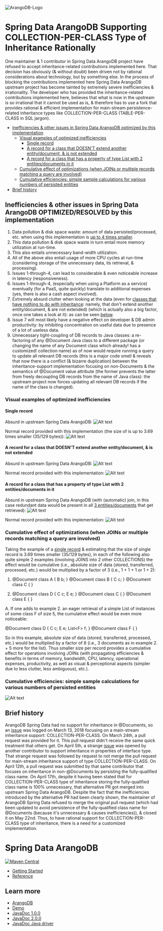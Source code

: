 ![ArangoDB-Logo](https://docs.arangodb.com/assets/arangodb_logo_2016_inverted.png)

# Spring Data ArangoDB Supporting COLLECTION-PER-CLASS Type of Inheritance Rationally 

One maintainer & 1 contributor in Spring Data ArangoDB project have refused to accept inheritance-related contributions implemented here. That decision has obviously
(& without doubt) been driven not by rational considerations about technology, but by something else. In the process of blocking the contributions implemented here 
Spring Data ArangoDB upstream project has become tainted by extremely severe inefficiencies & irrationality. The developer who has provided the inheritance-related
contributions implemented here, believes that what is now in the upstream is so irrational that it cannot be used as is, & therefore has to use a fork that 
provides rational & efficient implementation for main-stream persistence-related inheritance types like COLLECTION-PER-CLASS (TABLE-PER-CLASS in SQL jargon). 

* [Inefficiencies & other issues in Spring Data ArangoDB optimized by this implementation](#inefficiencies_optimized)
    * [Visual examples of optimized inefficiencies](#visuals)
       * [Single record](#single)
       * [A record for a class that DOESN'T extend another entity/document, & is not extended](#noinheritance)
       * [A record for a class that has a property of type List with 2 entities/documents in it](#list)
    * [Cumulative effect of optimizations (when JOINs or multiple records matching a query are involved)](#multiples)
    * [Cumulative efficiencies: simple sample calculations for various numbers of persisted entities](#calc)
* [Brief history](#history)

## <a name="inefficiencies_optimized"></a>Inefficiencies & other issues in Spring Data ArangoDB OPTIMIZED/RESOLVED by this implementation
1. Data pollution & disk space waste: amount of data persisted/processed, etc. when using this implementation is [up to 4 times smaller](#single).
2. This data pollution & disk space waste in turn entail more memory utilization at run-time.
3. This also entails unnecessary band-width utilization.
4. All of the above also entail usage of more CPU cycles at run-time (considering storage of the unnecessary data, its retrieval, & processing).
5. Issues 1-through-4, can lead to considerable & even noticeable increase in latency (responsiveness). 
6. Issues 1-through-4, (especially when using a Platform as a service) eventually (for a PaaS, quite quickly) translate to additional expenses (yes, there is also a cash aspect involved).
7. Extremely absurd clutter when looking at the data (even for [classes that have nothing to do with inheritance](#noinheritance): namely, that don't extend another entity/document, & are not extended) (which is actually also a big factor, once one takes a look at it): as can be seen [below](#list).
8. Issue 7 will most likely have a negative effect on developer & DB admin productivity: by inhibiting concentration on useful data due to presence of a lot of useless data.
9. Unnecessary tight-coupling of DB records to Java classes: a re-factoring of any @Document Java class to a different package (or changing the name of any Document class which already! has a customized! collection name) as of now would require running a query to update all relevant DB records (this is a major code smell & reveals that now there is a conflict (& bizarre duplication) between the inheritance-support implementation focusing on non-Documents & the semantics of @Document value attribute (the former prevents the latter from freely decoupling DB records from the name of Java class): the upstream project now forces updating all relevant DB records if the name of the class is changed).

### <a id="visuals"></a>Visual examples of optimized inefficiencies
#### <a id="single"></a>Single record

Absurd in upstream Spring Data ArangoDB:
![Alt text](docs/img/unreasonable.png?raw=true "Absurd")

Normal record provided with this implementation (the size of is up to 3.69 times smaller (35/129 bytes)):
![Alt text](docs/img/reasonable.png?raw=true "Normal")

#### <a id="noinheritance"></a>A record for a class that DOESN'T extend another entity/document, & is not extended

Absurd in upstream Spring Data ArangoDB:
![Alt text](docs/img/aggregate_absurd.png?raw=true "Absurd")

Normal record provided with this implementation:
![Alt text](docs/img/aggregate.png?raw=true "Normal")

#### <a id="list"></a>A record for a class that has a property of type List with 2 entities/documents in it

Absurd in upstream Spring Data ArangoDB (with (automatic) join, in this case redundant data would be present in all [3 entities/documents](#multiples) that get retrieved):
![Alt text](docs/img/aggregate_with_collection_absurd.png?raw=true "Absurd")

Normal record provided with this implementation:
![Alt text](docs/img/aggregate_with_collection.png?raw=true "Normal")

### <a id="multiples"></a>Cumulative effect of optimizations (when JOINs or multiple records matching a query are involved)
Taking the example of a [single record](#single) & estimating that the size of single record is 3.69 times smaller (35/129 bytes),
in each of the following also quite simple 2 examples (involving JOINS into 2 other COLLECTIONS) the effect would be cumulative 
(i.e., absolute size of data (stored, transferred, processed, etc.) would be multiplied by a factor of 3 (i.e., 1 + 1 + 1 or 1 + 2):

1. @Document
class A {
B b;
}
@Document
class B {
C c;
}
@Document
class C {
}

2. @Document
class D {
C c;
E e;
}
@Document
class C {
}
@Document
class E {
}

A.
If one adds to example 2. an eager retrieval of a simple List of instances of some class F of size 5, the cumulative effect would be
even more noticeable:

@Document
class D {
C c;
E e;
List&lt;F&gt; f;
}
@Document
class F {
}

So in this example, absolute size of data (stored, transferred, processed, etc.) would be multiplied by a factor of 8 
(i.e., 3 documents as in example 2. + 5 more for the list). Thus smaller size per record provides a cumulative effect for operations involving JOINs 
(with propagating efficiencies & benefits in terms of memory, bandwidth, CPU, latency, operational expenses, productivity, as well as visual & perceptional aspects (simpler due to less clutter, less ambiguous), etc.).

### <a id="calc"></a>Cumulative efficiencies: simple sample calculations for various numbers of persisted entities
![Alt text](docs/img/efficiencies.png?raw=true "Efficiencies")

## <a name="history"></a>Brief history
ArangoDB Spring Data had no support for inheritance in @Documents, so an [issue](https://github.com/arangodb/spring-data/issues/17#issue-304481714) was logged on 
March 13, 2018 focusing on a main-stream inheritance support: COLLECTION-PER-CLASS. On March 24th, a pull request was provided for it. 
This pull request didn't receive the same quick treatment that others get. On April 5th, a strange 
[issue](https://github.com/arangodb/spring-data/issues/27#issue-311595550) was opened by 
another contributor to support inheritance in properties of interface type. That strange request was
followed by request to not merge the pull request for main-stream inheritance support of type COLLECTION-PER-CLASS. On April 12th, a pull request was submitted by 
that same contributor that focuses on
inheritance in non-@Documents by persisting the fully-qualified class name. On April 17th, despite it having been stated that for COLLECTION-PER-CLASS type of inheritance
storing the fully-qualified class name is 100% unnecessary, that alternative PR got merged into upstream Spring Data ArangoDB. Despite the fact that the inefficiencies introduced by the 
alternative PR had been clearly shown, the maintainer of ArangoDB Spring Data refused to merge the original pull request (which had been updated to avoid persistence of the fully-qualified
class name for @Documents (because it's unnecessary & causes inefficiencies)), & closed it on May 22nd. Thus, to have rational
support for COLLECTION-PER-CLASS type of inheritance, there is a need for a customized implementation.


# Spring Data ArangoDB

[![Maven Central](https://maven-badges.herokuapp.com/maven-central/com.arangodb/arangodb-spring-data/badge.svg)](https://maven-badges.herokuapp.com/maven-central/com.arangodb/arangodb-spring-data)

- [Getting Started](docs/Drivers/SpringData/GettingStarted/README.md)
- [Reference](docs/Drivers/SpringData/Reference/README.md)

## Learn more
* [ArangoDB](https://www.arangodb.com/)
* [Demo](https://github.com/arangodb/spring-data-demo)
* [JavaDoc 1.0.0](http://arangodb.github.io/spring-data/javadoc-1_0/index.html)
* [JavaDoc 2.0.0](http://arangodb.github.io/spring-data/javadoc-2_0/index.html)
* [JavaDoc Java driver](http://arangodb.github.io/arangodb-java-driver/javadoc-4_3/index.html)
